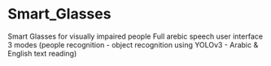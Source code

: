 # Smart_Glasses
Smart Glasses for visually impaired people
Full arebic speech user interface
3 modes (people recognition - object recognition using YOLOv3 - Arabic & English text reading)
